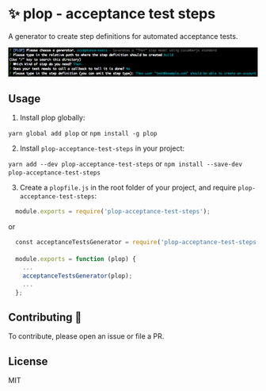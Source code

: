 # ✨ plop - acceptance test steps
A generator to create step definitions for automated acceptance tests.

![acceptance test steps generator](misc/plop.png "Acceptance test steps generator")

## Usage
1. Install plop globally:

`yarn global add plop` or `npm install -g plop`

2. Install `plop-acceptance-test-steps` in your project:

`yarn add --dev plop-acceptance-test-steps` or `npm install --save-dev plop-acceptance-test-steps`

3. Create a `plopfile.js` in the root folder of your project, and require `plop-acceptance-test-steps`:

```javascript
  module.exports = require('plop-acceptance-test-steps');
```

  or

```javascript
  const acceptanceTestsGenerator = require('plop-acceptance-test-steps');
  
  module.exports = function (plop) {
    ...
    acceptanceTestsGenerator(plop);
    ...
  };
```

## Contributing 💪
To contribute, please open an issue or file a PR.

## License
MIT
